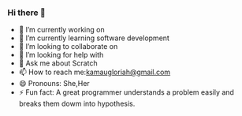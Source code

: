 ### Hi there 👋
- 🔭 I’m currently working on 
- 🌱 I’m currently learning software development
- 👯 I’m looking to collaborate on 
- 🤔 I’m looking for help with 
- 💬 Ask me about Scratch
- 📫 How to reach me:kamaugloriah@gmail.com
- 😄 Pronouns: She,Her
- ⚡ Fun fact: A great programmer understands a problem easily and breaks them dowm into hypothesis.
